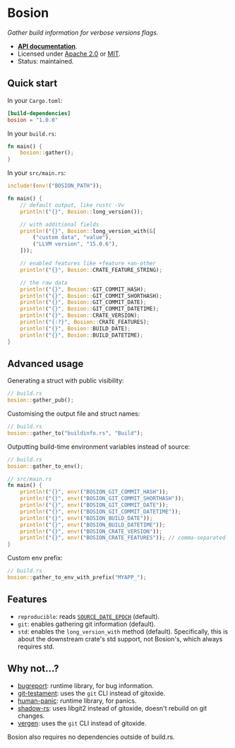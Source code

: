 # Bosion

_Gather build information for verbose versions flags._

- **[API documentation][docs]**.
- Licensed under [Apache 2.0][license] or [MIT](https://passcod.mit-license.org).
- Status: maintained.

[docs]: https://docs.rs/bosion
[license]: ../../LICENSE

## Quick start

In your `Cargo.toml`:

```toml
[build-dependencies]
bosion = "1.0.0"
```

In your `build.rs`:

```rust ,no_run
fn main() {
    bosion::gather();
}
```

In your `src/main.rs`:

```rust ,no_run
include!(env!("BOSION_PATH"));

fn main() {
    // default output, like rustc -Vv
    println!("{}", Bosion::long_version());

    // with additional fields
    println!("{}", Bosion::long_version_with(&[
        ("custom data", "value"),
        ("LLVM version", "15.0.6"),
    ]));

    // enabled features like +feature +an-other
    println!("{}", Bosion::CRATE_FEATURE_STRING);

    // the raw data
    println!("{}", Bosion::GIT_COMMIT_HASH);
    println!("{}", Bosion::GIT_COMMIT_SHORTHASH);
    println!("{}", Bosion::GIT_COMMIT_DATE);
    println!("{}", Bosion::GIT_COMMIT_DATETIME);
    println!("{}", Bosion::CRATE_VERSION);
    println!("{:?}", Bosion::CRATE_FEATURES);
    println!("{}", Bosion::BUILD_DATE);
    println!("{}", Bosion::BUILD_DATETIME);
}
```

## Advanced usage

Generating a struct with public visibility:

```rust ,no_run
// build.rs
bosion::gather_pub();
```

Customising the output file and struct names:

```rust ,no_run
// build.rs
bosion::gather_to("buildinfo.rs", "Build");
```

Outputting build-time environment variables instead of source:

```rust ,no_run
// build.rs
bosion::gather_to_env();

// src/main.rs
fn main() {
    println!("{}", env!("BOSION_GIT_COMMIT_HASH"));
    println!("{}", env!("BOSION_GIT_COMMIT_SHORTHASH"));
    println!("{}", env!("BOSION_GIT_COMMIT_DATE"));
    println!("{}", env!("BOSION_GIT_COMMIT_DATETIME"));
    println!("{}", env!("BOSION_BUILD_DATE"));
    println!("{}", env!("BOSION_BUILD_DATETIME"));
    println!("{}", env!("BOSION_CRATE_VERSION"));
    println!("{}", env!("BOSION_CRATE_FEATURES")); // comma-separated
}
```

Custom env prefix:

```rust ,no_run
// build.rs
bosion::gather_to_env_with_prefix("MYAPP_");
```

## Features

- `reproducible`: reads [`SOURCE_DATE_EPOCH`](https://reproducible-builds.org/docs/source-date-epoch/) (default).
- `git`: enables gathering git information (default).
- `std`: enables the `long_version_with` method (default).
  Specifically, this is about the downstream crate's std support, not Bosion's, which always requires std.

## Why not...?

- [bugreport](https://github.com/sharkdp/bugreport): runtime library, for bug information.
- [git-testament](https://github.com/kinnison/git-testament): uses the `git` CLI instead of gitoxide.
- [human-panic](https://github.com/rust-cli/human-panic): runtime library, for panics.
- [shadow-rs](https://github.com/baoyachi/shadow-rs): uses libgit2 instead of gitoxide, doesn't rebuild on git changes.
- [vergen](https://github.com/rustyhorde/vergen): uses the `git` CLI instead of gitoxide.

Bosion also requires no dependencies outside of build.rs.
